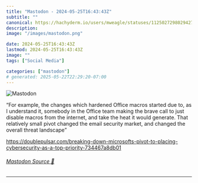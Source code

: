 ```yaml
---
title: "Mastodon - 2024-05-25T16:43:43Z"
subtitle: ""
canonical: https://hachyderm.io/users/mweagle/statuses/112502729802942710
description:
image: "/images/mastodon.png"

date: 2024-05-25T16:43:43Z
lastmod: 2024-05-25T16:43:43Z
image: ""
tags: ["Social Media"]

categories: ["mastodon"]
# generated: 2025-05-22T22:29:20-07:00
---
```

![Mastodon](/images/mastodon.png)

<p>“For example, the changes which hardened Office macros started due to, as I understand it, somebody in the Office team making the brave call to just disable macros from the internet, and take the heat it would generate. That relatively small pivot changed the email security market, and changed the overall threat landscape”</p><p><a href="https://doublepulsar.com/breaking-down-microsofts-pivot-to-placing-cybersecurity-as-a-top-priority-734467a8db01" target="_blank" rel="nofollow noopener noreferrer" translate="no"><span class="invisible">https://</span><span class="ellipsis">doublepulsar.com/breaking-down</span><span class="invisible">-microsofts-pivot-to-placing-cybersecurity-as-a-top-priority-734467a8db01</span></a></p>


###### [Mastodon Source 🐘](https://hachyderm.io/@mweagle/112502729802942710)

___
